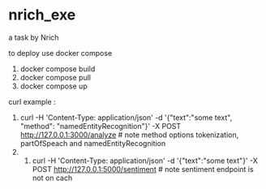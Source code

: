# nrich_exe
a task by Nrich

to deploy use docker compose 
1. docker compose build
2. docker compose pull
3. docker compose up


curl example :
1. curl -H 'Content-Type: application/json' -d '{"text":"some text", "method": "namedEntityRecognition"}' -X POST  http://127.0.0.1:3000/analyze # note method options tokenization, partOfSpeach and namedEntityRecognition
2. 1. curl -H 'Content-Type: application/json' -d '{"text":"some text"}' -X POST  http://127.0.0.1:5000/sentiment  # note sentiment endpoint  is not on cach 
